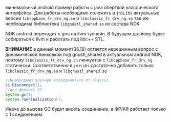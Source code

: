 минимальный android пример работы с java оберткой классического интерфейса.
Для работы необходимо положить в `jniLibs` актуальные версии `libcppbase_fr_drv_ng.so` и `libclassic_fr_drv_ng.so` так же необходима библиотека `libgnustl_shared.so` из состава NDK  

NDK android переходит с gnu на llvm тулчейн. В будущем драйвер будет собираться с llvm и работать под libc++ STL.

**ВНИМАНИЕ** в данный момент(06.18) остается нерешенным вопрос с динамической линковкой под gnustl_shared в актуальном android NDK, поэтому `libclassic_fr_drv_ng.so` линкуется с `libcppbase_fr_drv_ng` статически. Соответственно в `jniLibs` достаточно добавить только `libclassic_fr_drv_ng.so` и `libgnustl_shared.so`


```java
//Необходимо вручную отсоединяться от classic 
ci.Disconnect();
//или форсить GC.
System.gc();
System.runFinalization();
```

Иначе до вызова GC будет висеть соединение, а ФР/КЯ работает только с 1 соединением

